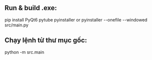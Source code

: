 ## Run & build .exe:

pip install PyQt6 pytube pyinstaller
or pyinstaller --onefile --windowed src/main.py

## Chạy lệnh từ thư mục gốc:

python -m src.main
